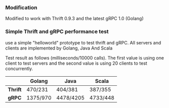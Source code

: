 ### Modification

Modified to work with Thrift 0.9.3 and the latest gRPC 1.0 (Golang)

### Simple Thrift and gRPC performance test

use a simple "helloworld" prototype to test thrift and gRPC.
All servers and clients are implemented by Golang, Java And Scala

Test result as follows (milliseconds/10000 calls). The first value is using one client to test servers and the second value is using 20 clients to test concurrently.

|  | Golang | Java | Scala |
| ----- | ----- | ----- | ----- |
| **Thrift** | 470/231  | 404/381   | 387/355  |
| **gRPC**   | 1375/970 | 4478/4205 | 4733/448 |

